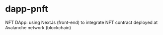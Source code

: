 # dapp-pnft
NFT DApp: using NextJs (front-end) to integrate NFT contract deployed at Avalanche network (blockchain)
